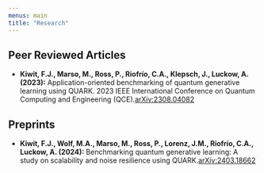 ```yaml
---
menus: main
title: "Research"
---
```


## Peer Reviewed Articles

- **Kiwit, F.J., Marso, M., Ross, P., Riofrío, C.A., Klepsch, J., Luckow, A. (2023):** Application-oriented benchmarking of quantum generative learning using QUARK. 2023 IEEE International Conference on Quantum Computing and Engineering (QCE).[arXiv:2308.04082](https://arxiv.org/abs/2308.04082)

## Preprints

- **Kiwit, F.J., Wolf, M.A., Marso, M., Ross, P., Lorenz, J.M., Riofrío, C.A., Luckow, A. (2024):** Benchmarking quantum generative learning: A study on scalability and noise resilience using QUARK.[arXiv:2403.18662](https://arxiv.org/abs/2403.18662)
